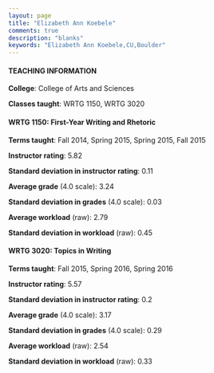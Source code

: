 ```yaml
---
layout: page
title: "Elizabeth Ann Koebele" 
comments: true
description: "blanks"
keywords: "Elizabeth Ann Koebele,CU,Boulder"
---
```

<head>
<script src="https://ajax.googleapis.com/ajax/libs/jquery/2.1.3/jquery.min.js"></script>
<script src="https://dl.dropboxusercontent.com/s/pc42nxpaw1ea4o9/highcharts.js?dl=0"></script>
<!-- <script src="../assets/js/highcharts.js"></script> -->
<style type="text/css">@font-face {
	font-family: "Bebas Neue";
	src: url(https://www.filehosting.org/file/details/544349/BebasNeue Regular.otf) format("opentype");
	}
	h1.Bebas { 
		font-family: "Bebas Neue", Verdana, Tahoma;
	}
</style>
</head>
	   
#### TEACHING INFORMATION

**College**: College of Arts and Sciences

**Classes taught**: WRTG 1150, WRTG 3020

#### WRTG 1150: First-Year Writing and Rhetoric

**Terms taught**: Fall 2014, Spring 2015, Spring 2015, Fall 2015

**Instructor rating**: 5.82

**Standard deviation in instructor rating**: 0.11

**Average grade** (4.0 scale): 3.24

**Standard deviation in grades** (4.0 scale): 0.03

**Average workload** (raw): 2.79

**Standard deviation in workload** (raw): 0.45

#### WRTG 3020: Topics in Writing

**Terms taught**: Fall 2015, Spring 2016, Spring 2016

**Instructor rating**: 5.57

**Standard deviation in instructor rating**: 0.2

**Average grade** (4.0 scale): 3.17

**Standard deviation in grades** (4.0 scale): 0.29

**Average workload** (raw): 2.54

**Standard deviation in workload** (raw): 0.33

